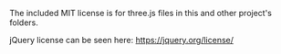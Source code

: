 The included MIT license is for three.js files in this and other project's folders. 

jQuery license can be seen here: https://jquery.org/license/
